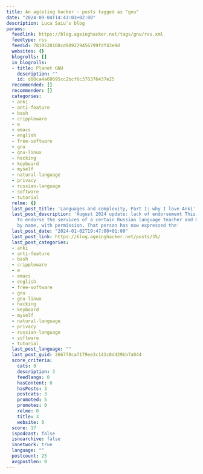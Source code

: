 ```yaml
---
title: An ag(e)ing hacker - posts tagged as "gnu"
date: "2024-09-04T14:43:03+02:00"
description: Luca Saiu's blog
params:
  feedlink: https://blog.ageinghacker.net/tags/gnu/rss.xml
  feedtype: rss
  feedid: 7819528108cd909229456799fdf43e9d
  websites: {}
  blogrolls: []
  in_blogrolls:
  - title: Planet GNU
    description: ""
    id: d80ca4a68695cc2bcf6c376376437e25
  recommended: []
  recommender: []
  categories:
  - anki
  - anti-feature
  - bash
  - crippleware
  - e
  - emacs
  - english
  - free-software
  - gnu
  - gnu-linux
  - hacking
  - keyboard
  - myself
  - natural-language
  - privacy
  - russian-language
  - software
  - tutorial
  relme: {}
  last_post_title: 'Languages and complexity, Part I: why I love Anki'
  last_post_description: 'August 2024 update: lack of endorsement This article used
    to endorse the services of a certain Russian language teacher and mention her
    by name, with permission. That person has now expressed the'
  last_post_date: "2024-01-02T19:47:00+01:00"
  last_post_link: https://blog.ageinghacker.net/posts/35/
  last_post_categories:
  - anki
  - anti-feature
  - bash
  - crippleware
  - e
  - emacs
  - english
  - free-software
  - gnu
  - gnu-linux
  - hacking
  - keyboard
  - myself
  - natural-language
  - privacy
  - russian-language
  - software
  - tutorial
  last_post_language: ""
  last_post_guid: 2667f0ca7179ee3c141c8d429bb7a044
  score_criteria:
    cats: 0
    description: 3
    feedlangs: 0
    hasContent: 0
    hasPosts: 3
    postcats: 3
    promoted: 5
    promotes: 0
    relme: 0
    title: 3
    website: 0
  score: 17
  ispodcast: false
  isnoarchive: false
  innetwork: true
  language: ""
  postcount: 25
  avgpostlen: 0
---
```

